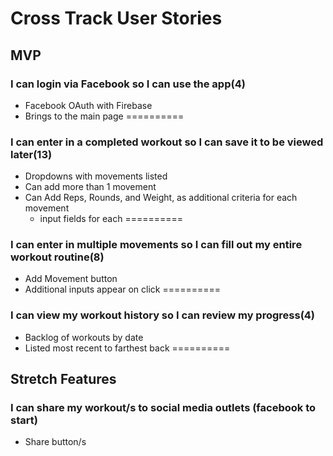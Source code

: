Cross Track User Stories
============
## MVP

### I can login via Facebook so I can use the app(4)
  * Facebook OAuth with Firebase
  * Brings to the main page
==========

### I can enter in a completed workout so I can save it to be viewed later(13)
  * Dropdowns with movements listed
  * Can add more than 1 movement
  * Can Add Reps, Rounds, and Weight, as additional criteria for each movement
    * input fields for each
==========

### I can enter in multiple movements so I can fill out my entire workout routine(8)
  * Add Movement button
  * Additional inputs appear on click
==========

### I can view my workout history so I can review my progress(4)
  * Backlog of workouts by date
  * Listed most recent to farthest back
==========

## Stretch Features

### I can share my workout/s to social media outlets (facebook to start)
  * Share button/s
